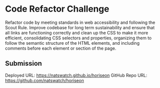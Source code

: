 # Code Refactor Challenge

Refactor code by meeting standards in web accessibility and following the Scout Rule. 
Improve codebase for long term sustainability and ensure that all links are functioning correctly and clean up the CSS to make it more efficient, 
consolidating CSS selectors and properties, organizing them to follow the semantic structure of the HTML elements, and including comments before 
each element or section of the page.


## Submission

Deployed URL: https://natswatch.github.io/horiseon
GitHub Repo URL: https://github.com/natswatch/horiseon

